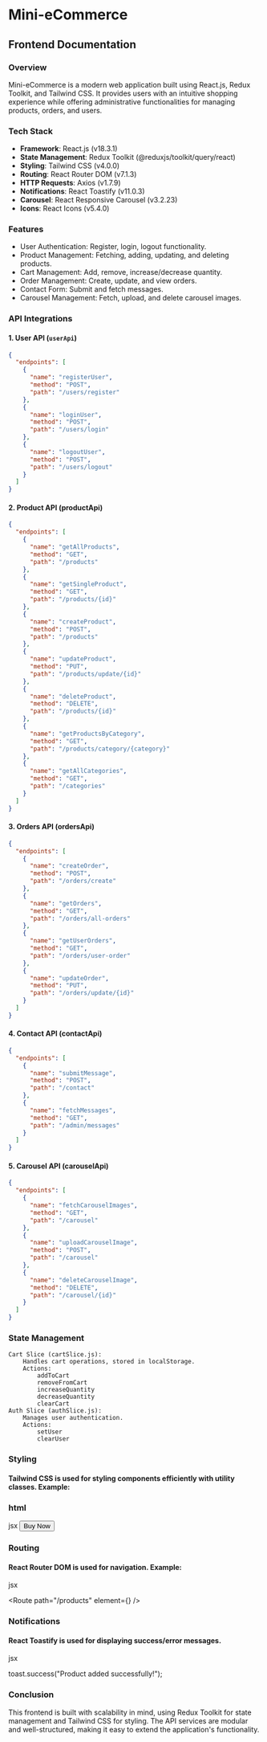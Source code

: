# Mini-eCommerce

## Frontend Documentation

### Overview

Mini-eCommerce is a modern web application built using React.js, Redux Toolkit, and Tailwind CSS. It provides users with an intuitive shopping experience while offering administrative functionalities for managing products, orders, and users.

### Tech Stack

- **Framework**: React.js (v18.3.1)
- **State Management**: Redux Toolkit (@reduxjs/toolkit/query/react)
- **Styling**: Tailwind CSS (v4.0.0)
- **Routing**: React Router DOM (v7.1.3)
- **HTTP Requests**: Axios (v1.7.9)
- **Notifications**: React Toastify (v11.0.3)
- **Carousel**: React Responsive Carousel (v3.2.23)
- **Icons**: React Icons (v5.4.0)

### Features

- User Authentication: Register, login, logout functionality.
- Product Management: Fetching, adding, updating, and deleting products.
- Cart Management: Add, remove, increase/decrease quantity.
- Order Management: Create, update, and view orders.
- Contact Form: Submit and fetch messages.
- Carousel Management: Fetch, upload, and delete carousel images.

### API Integrations

#### 1. User API (`userApi`)

```json
{
  "endpoints": [
    {
      "name": "registerUser",
      "method": "POST",
      "path": "/users/register"
    },
    {
      "name": "loginUser",
      "method": "POST",
      "path": "/users/login"
    },
    {
      "name": "logoutUser",
      "method": "POST",
      "path": "/users/logout"
    }
  ]
}
```

#### 2. Product API (productApi)

```json
{
  "endpoints": [
    {
      "name": "getAllProducts",
      "method": "GET",
      "path": "/products"
    },
    {
      "name": "getSingleProduct",
      "method": "GET",
      "path": "/products/{id}"
    },
    {
      "name": "createProduct",
      "method": "POST",
      "path": "/products"
    },
    {
      "name": "updateProduct",
      "method": "PUT",
      "path": "/products/update/{id}"
    },
    {
      "name": "deleteProduct",
      "method": "DELETE",
      "path": "/products/{id}"
    },
    {
      "name": "getProductsByCategory",
      "method": "GET",
      "path": "/products/category/{category}"
    },
    {
      "name": "getAllCategories",
      "method": "GET",
      "path": "/categories"
    }
  ]
}
```

#### 3. Orders API (ordersApi)

```json
{
  "endpoints": [
    {
      "name": "createOrder",
      "method": "POST",
      "path": "/orders/create"
    },
    {
      "name": "getOrders",
      "method": "GET",
      "path": "/orders/all-orders"
    },
    {
      "name": "getUserOrders",
      "method": "GET",
      "path": "/orders/user-order"
    },
    {
      "name": "updateOrder",
      "method": "PUT",
      "path": "/orders/update/{id}"
    }
  ]
}
```

#### 4. Contact API (contactApi)

```json
{
  "endpoints": [
    {
      "name": "submitMessage",
      "method": "POST",
      "path": "/contact"
    },
    {
      "name": "fetchMessages",
      "method": "GET",
      "path": "/admin/messages"
    }
  ]
}
```

#### 5. Carousel API (carouselApi)

```json
{
  "endpoints": [
    {
      "name": "fetchCarouselImages",
      "method": "GET",
      "path": "/carousel"
    },
    {
      "name": "uploadCarouselImage",
      "method": "POST",
      "path": "/carousel"
    },
    {
      "name": "deleteCarouselImage",
      "method": "DELETE",
      "path": "/carousel/{id}"
    }
  ]
}
```

### State Management

    Cart Slice (cartSlice.js):
        Handles cart operations, stored in localStorage.
        Actions:
            addToCart
            removeFromCart
            increaseQuantity
            decreaseQuantity
            clearCart
    Auth Slice (authSlice.js):
        Manages user authentication.
        Actions:
            setUser
            clearUser

### Styling

#### Tailwind CSS is used for styling components efficiently with utility classes. Example:

### html

jsx
<button className="bg-blue-500 text-white px-4 py-2 rounded-lg">Buy Now</button>

### Routing

#### React Router DOM is used for navigation. Example:

jsx

<Route path="/products" element={<Products />} />

### Notifications

#### React Toastify is used for displaying success/error messages.

jsx

toast.success("Product added successfully!");

### Conclusion

This frontend is built with scalability in mind, using Redux Toolkit for state management and Tailwind CSS for styling. The API services are modular and well-structured, making it easy to extend the application's functionality.

